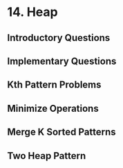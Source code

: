 # 14. Heap
## Introductory Questions
## Implementary Questions
## Kth Pattern Problems
## Minimize Operations
## Merge K Sorted Patterns
## Two Heap Pattern